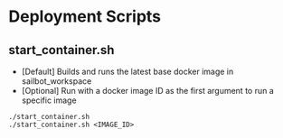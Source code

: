 # Deployment Scripts

## start_container.sh

- [Default]  Builds and runs the latest base docker image in sailbot_workspace
- [Optional] Run with a docker image ID as the first argument to run a specific image

```
./start_container.sh
./start_container.sh <IMAGE_ID>
```

